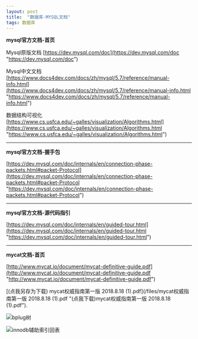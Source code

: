 ```yaml
---
layout: post
title:  "数据库-MYSQL文档"
tags: 数据库
---
```


**mysql官方文档-首页**

Mysql原版文档 [https://dev.mysql.com/doc](https://dev.mysql.com/doc "https://dev.mysql.com/doc")

Mysql中文文档 [https://www.docs4dev.com/docs/zh/mysql/5.7/reference/manual-info.html](https://www.docs4dev.com/docs/zh/mysql/5.7/reference/manual-info.html "https://www.docs4dev.com/docs/zh/mysql/5.7/reference/manual-info.html")

数据结构可视化 [https://www.cs.usfca.edu/~galles/visualization/Algorithms.html](https://www.cs.usfca.edu/~galles/visualization/Algorithms.html "https://www.cs.usfca.edu/~galles/visualization/Algorithms.html")

 ---

 **mysql官方文档-握手包**
 
[https://dev.mysql.com/doc/internals/en/connection-phase-packets.html#packet-Protocol](https://dev.mysql.com/doc/internals/en/connection-phase-packets.html#packet-Protocol "https://dev.mysql.com/doc/internals/en/connection-phase-packets.html#packet-Protocol")

---
 
 **mysql官方文档-源代码指引**

[https://dev.mysql.com/doc/internals/en/guided-tour.html](https://dev.mysql.com/doc/internals/en/guided-tour.html "https://dev.mysql.com/doc/internals/en/guided-tour.html")

---
 
 **mycat文档-首页**

[http://www.mycat.io/document/mycat-definitive-guide.pdf](http://www.mycat.io/document/mycat-definitive-guide.pdf "http://www.mycat.io/document/mycat-definitive-guide.pdf")

[(点我另存为下载) mycat权威指南第一版 2018.8.18 (1).pdf](/files/mycat权威指南第一版 2018.8.18 (1).pdf "(点我下载)mycat权威指南第一版 2018.8.18 (1).pdf"). 


![bplug树](../../../images/postimg/bplug树.png)

![innodb辅助索引回表](../../../images/postimg/innodb辅助索引回表.png)
